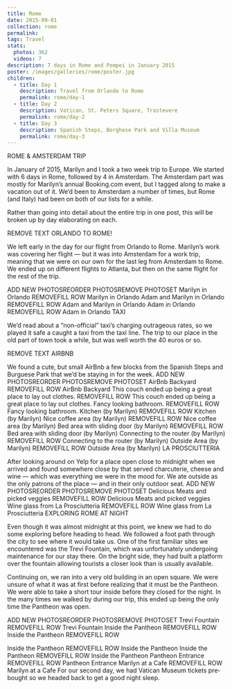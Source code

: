 ```yaml
---
title: Rome
date: 2015-09-01
collection: rome
permalink:
tags: Travel
stats:
  photos: 362
  videos: 7
description: 7 days in Rome and Pompei in January 2015
poster: /images/galleries/rome/poster.jpg
children:
  - title: Day 1
    description: Travel from Orlando to Rome
    permalink: rome/day-1
  - title: Day 2
    description: Vatican, St. Peters Square, Trastevere
    permalink: rome/day-2
  - title: Day 3
    description: Spanish Steps, Borghese Park and Villa Museum
    permalink: rome/day-3
---
```



ROME & AMSTERDAM TRIP

In January of 2015, Marilyn and I took a two week trip to Europe. We started with 6 days in Rome, followed by 4 in Amsterdam. The Amsterdam part was mostly for Marilyn’s annual Booking.com event, but I tagged along to make a vacation out of it. We’d been to Amsterdam a number of times, but Rome (and Italy) had been on both of our lists for a while.


Rather than going into detail about the entire trip in one post, this will be broken up by day elaborating on each.

REMOVE TEXT
ORLANDO TO ROME!

We left early in the day for our flight from Orlando to Rome. Marilyn’s work was covering her flight — but it was into Amsterdam for a work trip, meaning that we were on our own for the last leg from Amsterdam to Rome. We ended up on different flights to Atlanta, but then on the same flight for the rest of the trip.

ADD NEW PHOTOSREORDER PHOTOSREMOVE PHOTOSET
Marilyn in Orlando
REMOVEFILL ROW
Marilyn in Orlando
Adam and Marilyn in Orlando
REMOVEFILL ROW
Adam and Marilyn in Orlando
Adam in Orlando
REMOVEFILL ROW
Adam in Orlando
TAXI

We’d read about a “non-official” taxi’s charging outrageous rates, so we played it safe a caught a taxi from the taxi line. The trip to our place in the old part of town took a while, but was well worth the 40 euros or so.

REMOVE TEXT
AIRBNB

We found a cute, but small AirBnb a few blocks from the Spanish Steps and Burguese Park that we’d be staying in for the week.
ADD NEW PHOTOSREORDER PHOTOSREMOVE PHOTOSET
AirBnb Backyard
REMOVEFILL ROW
AirBnb Backyard
This couch ended up being a great place to lay out clothes.
REMOVEFILL ROW
This couch ended up being a great place to lay out clothes.
Fancy looking bathroom.
REMOVEFILL ROW
Fancy looking bathroom.
Kitchen (by Marilyn)
REMOVEFILL ROW
Kitchen (by Marilyn)
Nice coffee area (by Marilyn)
REMOVEFILL ROW
Nice coffee area (by Marilyn)
Bed area with sliding door (by Marilyn)
REMOVEFILL ROW
Bed area with sliding door (by Marilyn)
Connecting to the router (by Marilyn)
REMOVEFILL ROW
Connecting to the router (by Marilyn)
Outside Area (by Marilyn)
REMOVEFILL ROW
Outside Area (by Marilyn)
LA PROSCIUTTERIA

After looking around on Yelp for a place open close to midnight when we arrived and found somewhere close by that served charcuterie, cheese and wine — which was everything we were in the mood for. We ate outside as the only patrons of the place — and in their only outdoor seat.
ADD NEW PHOTOSREORDER PHOTOSREMOVE PHOTOSET
Delicious Meats and picked veggies
REMOVEFILL ROW
Delicious Meats and picked veggies
Wine glass from La Prosciutteria
REMOVEFILL ROW
Wine glass from La Prosciutteria
EXPLORING ROME AT NIGHT

Even though it was almost midnight at this point, we knew we had to do some exploring before heading to head. We followed a foot path through the city to see where it would take us. One of the first familiar sites we encountered was the Trevi Fountain, which was unfortunately undergoing maintenance for our stay there. On the bright side, they had built a platform over the fountain allowing tourists a closer look than is usually available.

Continuing on, we ran into a very old building in an open square. We were unsure of what it was at first before realizing that it must be the Pantheon. We were able to take a short tour inside before they closed for the night. In the many times we walked by during our trip, this ended up being the only time the Pantheon was open.

ADD NEW PHOTOSREORDER PHOTOSREMOVE PHOTOSET
Trevi Fountain
REMOVEFILL ROW
Trevi Fountain
Inside the Pantheon
REMOVEFILL ROW
Inside the Pantheon
REMOVEFILL ROW

Inside the Pantheon
REMOVEFILL ROW
Inside the Pantheon
Inside the Pantheon
REMOVEFILL ROW
Inside the Pantheon
Pantheon Entrance
REMOVEFILL ROW
Pantheon Entrance
Marilyn at a Cafe
REMOVEFILL ROW
Marilyn at a Cafe
For our second day, we had Vatican Museum tickets pre-bought so we headed back to get a good night sleep.
